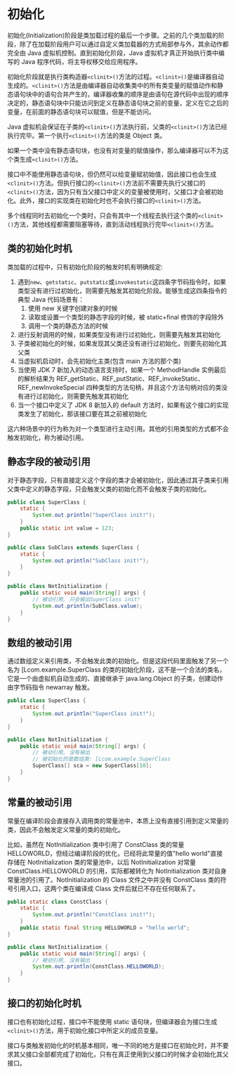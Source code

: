 # 初始化

初始化(Initialization)阶段是类加载过程的最后一个步骤。之前的几个类加载的阶段，除了在加载阶段用户可以通过自定义类加载器的方式局部参与外，其余动作都完全由 Java 虚拟机控制。直到初始化阶段，Java 虚拟机才真正开始执行类中编写的 Java 程序代码，将主导权移交给应用程序。

初始化阶段就是执行类构造器`<clinit>()`方法的过程。`<clinit>()`是编译器自动生成的。`<clinit>()`方法是由编译器自动收集类中的所有类变量的赋值动作和静态语句块中的语句合并产生的，编译器收集的顺序是由语句在源代码中出现的顺序决定的，静态语句块中只能访问到定义在静态语句块之前的变量，定义在它之后的变量，在前面的静态语句块可以赋值，但是不能访问。

Java 虚拟机会保证在子类的`<clinit>()`方法执行前，父类的`<clinit>()`方法已经执行完毕。第一个执行`<clinit>()`方法的类是 Object 类。

如果一个类中没有静态语句块，也没有对变量的赋值操作，那么编译器可以不为这个类生成`<clinit>()`方法。

接口中不能使用静态语句块，但仍然可以给变量赋初始值，因此接口也会生成`<clinit>()`方法。但执行接口的`<clinit>()`方法前不需要先执行父接口的`<clinit>()`方法，因为只有当父接口中定义的变量被使用时，父接口才会被初始化。此外，接口的实现类在初始化时也不会执行接口的`<clinit>()`方法。

多个线程同时去初始化一个类时，只会有其中一个线程去执行这个类的`<clinit>()`方法，其他线程都需要阻塞等待，直到活动线程执行完毕`<clinit>()`方法。

## 类的初始化时机

类加载的过程中，只有初始化阶段的触发时机有明确规定:

1. 遇到`new`、`getstatic`、`putstatic`或`invokestatic`这四条字节码指令时，如果类型没有进行过初始化，则需要先触发其初始化阶段。能够生成这四条指令的典型 Java 代码场景有：
   1. 使用 new 关键字创建对象的时候
   2. 读取或设置一个类型的静态字段的时候，被 static+final 修饰的字段除外
   3. 调用一个类的静态方法的时候
2. 进行反射调用的时候，如果类型没有进行过初始化，则需要先触发其初始化
3. 子类被初始化的时候，如果发现其父类还没有进行过初始化，则要先初始化其父类
4. 当虚拟机启动时，会先初始化主类(包含 main 方法的那个类)
5. 当使用 JDK 7 新加入的动态语言支持时，如果一个 MethodHandle 实例最后的解析结果为 REF_getStatic、REF_putStatic、REF_invokeStatic、REF_newInvokeSpecial 四种类型的方法句柄，并且这个方法句柄对应的类没有进行过初始化，则需要先触发其初始化
6. 当一个接口中定义了 JDK 8 新加入的 default 方法时，如果有这个接口的实现类发生了初始化，那该接口要在其之前被初始化

这六种场景中的行为称为对一个类型进行主动引用。其他的引用类型的方式都不会触发初始化，称为被动引用。

## 静态字段的被动引用

对于静态字段，只有直接定义这个字段的类才会被初始化，因此通过其子类来引用父类中定义的静态字段，只会触发父类的初始化而不会触发子类的初始化。

```java
public class SuperClass {
    static {
        System.out.println("SuperClass init!");
    }
    public static int value = 123;
}

public class SubClass extends SuperClass {
    static {
        System.out.println("SubClass init!");
    }
}

public class NotInitialization {
    public static void main(String[] args) {
        // 被动引用, 只会输出SuperClass init!
        System.out.println(SubClass.value);
    }
}
```

## 数组的被动引用

通过数组定义来引用类，不会触发此类的初始化。但是这段代码里面触发了另一个名为 \[Lcom.example.SuperClass 的类的初始化阶段，这不是一个合法的类名，它是一个由虚拟机自动生成的、直接继承于 java.lang.Object 的子类，创建动作由字节码指令 newarray 触发。

```java
public class SuperClass {
    static {
        System.out.println("SuperClass init!");
    }
}

public class NotInitialization {
    public static void main(String[] args) {
        // 被动引用, 没有输出
        // 被初始化的是数组类: [Lcom.example.SuperClass
        SuperClass[] sca = new SuperClass[10];
    }
}
```

## 常量的被动引用

常量在编译阶段会直接存入调用类的常量池中，本质上没有直接引用到定义常量的类，因此不会触发定义常量的类的初始化。

比如，虽然在 NotInitialization 类中引用了 ConstClass 类的常量 HELLOWORLD，但经过编译阶段的优化，已经将此常量的值"hello world"直接存储在 NotInitialization 类的常量池中，以后 NotInitialization 对常量 ConstClass.HELLOWORLD 的引用，实际都被转化为 NotInitialization 类对自身常量池的引用了。NotInitialization 的 Class 文件之中并没有 ConstClass 类的符号引用入口，这两个类在编译成 Class 文件后就已不存在任何联系了。

```java
public static class ConstClass {
    static {
        System.out.println("ConstClass init!");
    }
    public static final String HELLOWORLD = "hello world";
}

public class NotInitialization {
    public static void main(String[] args) {
        // 被动引用, 没有输出
        System.out.println(ConstClass.HELLOWORLD);
    }
}
```

## 接口的初始化时机

接口也有初始化过程，接口中不能使用 static 语句块，但编译器会为接口生成`<clinit>()`方法，用于初始化接口中所定义的成员变量。

接口与类触发初始化的时机基本相同，唯一不同的地方是接口在初始化时，并不要求其父接口全部都完成了初始化，只有在真正使用到父接口的时候才会初始化其父接口。
